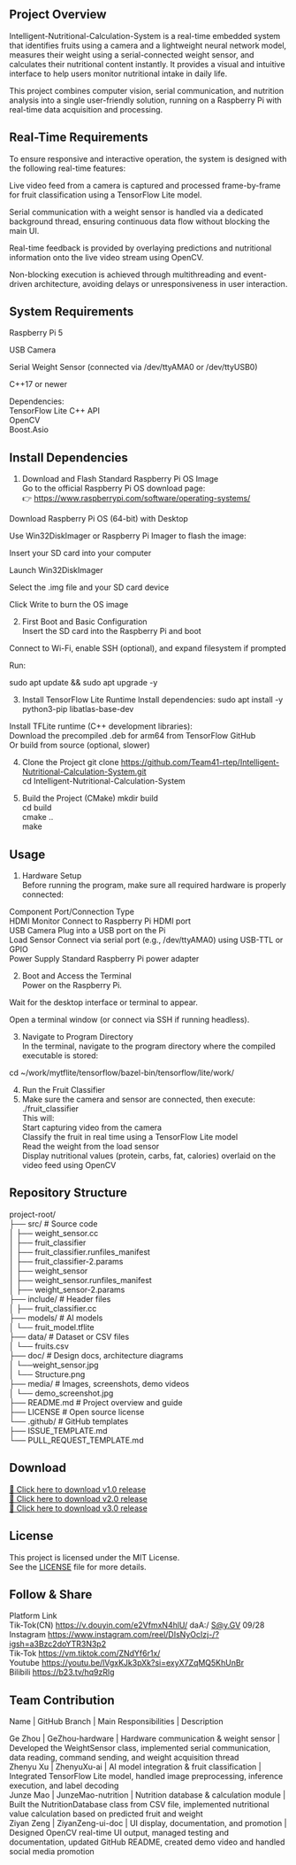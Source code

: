 ## Project Overview

Intelligent-Nutritional-Calculation-System is a real-time embedded system that identifies fruits using a camera and a lightweight neural network model, measures their weight using a serial-connected weight sensor, and calculates their nutritional content instantly. It provides a visual and intuitive interface to help users monitor nutritional intake in daily life.  

This project combines computer vision, serial communication, and nutrition analysis into a single user-friendly solution, running on a Raspberry Pi with real-time data acquisition and processing.  

## Real-Time Requirements  

To ensure responsive and interactive operation, the system is designed with the following real-time features:  

Live video feed from a camera is captured and processed frame-by-frame for fruit classification using a TensorFlow Lite model.  

Serial communication with a weight sensor is handled via a dedicated background thread, ensuring continuous data flow without blocking the main UI.  

Real-time feedback is provided by overlaying predictions and nutritional information onto the live video stream using OpenCV.  

Non-blocking execution is achieved through multithreading and event-driven architecture, avoiding delays or unresponsiveness in user interaction.  

## System Requirements

Raspberry Pi 5  

USB Camera   

Serial Weight Sensor (connected via /dev/ttyAMA0 or /dev/ttyUSB0)  

C++17 or newer  

Dependencies:  
TensorFlow Lite C++ API  
OpenCV  
Boost.Asio  

##  Install Dependencies
1. Download and Flash Standard Raspberry Pi OS Image  
Go to the official Raspberry Pi OS download page:  
👉 https://www.raspberrypi.com/software/operating-systems/    

Download Raspberry Pi OS (64-bit) with Desktop  

Use Win32DiskImager or Raspberry Pi Imager to flash the image:  

Insert your SD card into your computer  

Launch Win32DiskImager  
  
Select the .img file and your SD card device  

Click Write to burn the OS image  

2. First Boot and Basic Configuration  
Insert the SD card into the Raspberry Pi and boot  

Connect to Wi-Fi, enable SSH (optional), and expand filesystem if prompted  

Run:  

sudo apt update && sudo apt upgrade -y

3. Install TensorFlow Lite Runtime
Install dependencies:
sudo apt install -y python3-pip libatlas-base-dev

Install TFLite runtime (C++ development libraries):  
Download the precompiled .deb for arm64 from TensorFlow GitHub  
Or build from source (optional, slower)  

4. Clone the Project
git clone https://github.com/Team41-rtep/Intelligent-Nutritional-Calculation-System.git  
cd Intelligent-Nutritional-Calculation-System  

5. Build the Project (CMake)
mkdir build  
cd build  
cmake ..  
make  

## Usage
 1. Hardware Setup  
Before running the program, make sure all required hardware is properly connected:  


Component	Port/Connection Type  
HDMI Monitor	Connect to Raspberry Pi HDMI port  
USB Camera	Plug into a USB port on the Pi  
Load Sensor	Connect via serial port (e.g., /dev/ttyAMA0) using USB-TTL or GPIO  
Power Supply	Standard Raspberry Pi power adapter  

2. Boot and Access the Terminal  
Power on the Raspberry Pi.  

Wait for the desktop interface or terminal to appear.  

Open a terminal window (or connect via SSH if running headless).   

3. Navigate to Program Directory  
In the terminal, navigate to the program directory where the compiled executable is stored:  

cd ~/work/mytflite/tensorflow/bazel-bin/tensorflow/lite/work/  

4. Run the Fruit Classifier
5. Make sure the camera and sensor are connected, then execute:  
./fruit_classifier  
This will:  
Start capturing video from the camera  
Classify the fruit in real time using a TensorFlow Lite model  
Read the weight from the load sensor  
Display nutritional values (protein, carbs, fat, calories) overlaid on the video feed using OpenCV  



## Repository Structure

project-root/  
├── src/                         # Source code                 
│   ├── weight_sensor.cc          
│   ├── fruit_classifier           
│   ├── fruit_classifier.runfiles_manifest  
│   ├── fruit_classifier-2.params  
│   ├── weight_sensor              
│   ├── weight_sensor.runfiles_manifest  
│   ├── weight_sensor-2.params  
├── include/                     # Header files   
│   ├── fruit_classifier.cc   
├── models/                      # AI models  
│   └── fruit_model.tflite        
├── data/                        # Dataset or CSV files  
│   └── fruits.csv                 
├── doc/                         # Design docs, architecture diagrams  
│   └──weight_sensor.jpg     
│   └── Structure.png   
├── media/                       # Images, screenshots, demo videos  
│   └── demo_screenshot.jpg     
├── README.md                    # Project overview and guide  
├── LICENSE                      # Open source license  
└── .github/                     # GitHub templates  
    ├── ISSUE_TEMPLATE.md  
    └── PULL_REQUEST_TEMPLATE.md  

## Download

[🔗 Click here to download v1.0 release](https://github.com/Team41-rtep/Intelligent-Nutritional-Calculation-System/releases/tag/v1.0)  
[🔗 Click here to download v2.0 release](https://github.com/Team41-rtep/Intelligent-Nutritional-Calculation-System/releases/tag/v2.0)  
[🔗 Click here to download v3.0 release](https://github.com/Team41-rtep/Intelligent-Nutritional-Calculation-System/releases/tag/v3.0)  


## License

This project is licensed under the MIT License.    
See the [LICENSE](./LICENSE) file for more details.    

## Follow & Share  
Platform	Link  
Tik-Tok(CN)    https://v.douyin.com/e2VfmxN4hlU/ daA:/ S@y.GV 09/28   
Instagram	https://www.instagram.com/reel/DIsNyOcIzj-/?igsh=a3Bzc2doYTR3N3p2  
Tik-Tok   https://vm.tiktok.com/ZNdYf6r1x/   
Youtube   https://youtu.be/lVgxKJk3pXk?si=exyX7ZqMQ5KhUnBr   
Bilibili  https://b23.tv/hq9zRlg   



## Team Contribution  
Name | GitHub Branch | Main Responsibilities | Description  

Ge Zhou | GeZhou-hardware | Hardware communication & weight sensor | Developed the WeightSensor class, implemented serial communication, data reading, command sending, and weight acquisition thread   
Zhenyu Xu | ZhenyuXu-ai | AI model integration & fruit classification | Integrated TensorFlow Lite model, handled image preprocessing, inference execution, and label decoding   
Junze Mao | JunzeMao-nutrition | Nutrition database & calculation module | Built the NutritionDatabase class from CSV file, implemented nutritional value calculation based on predicted fruit and weight   
Ziyan Zeng | ZiyanZeng-ui-doc | UI display, documentation, and promotion | Designed OpenCV real-time UI output, managed testing and documentation, updated GitHub README, created demo video and handled social media promotion  
